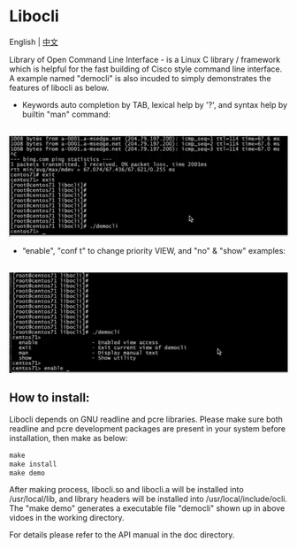# Libocli
English | [中文](README.zh_CN.md)

Library of Open Command Line Interface - is a Linux C library / framework which is helpful for the fast building of Cisco style command line interface. A example named "democli" is also incuded to simply demonstrates the features of libocli as below.

- Keywords auto completion by TAB, lexical help by '?',  and syntax help by builtin "man" command:  
>
&nbsp;&nbsp;&nbsp;&nbsp;&nbsp;&nbsp;&nbsp;&nbsp;![image](https://github.com/diggerwoo/blobs/blob/main/img/democli1.gif)

- “enable", "conf t" to change priority VIEW, and "no" & "show" examples: 
>
&nbsp;&nbsp;&nbsp;&nbsp;&nbsp;&nbsp;&nbsp;&nbsp;![image](https://github.com/diggerwoo/blobs/blob/main/img/democli2.gif)

## How to install:
Libocli depends on GNU readline and pcre libraries. Please make sure both readline and pcre development packages are present in your system before installation, then make as below:
```
make
make install
make demo
```
After making process, libocli.so and libocli.a will be installed into /usr/local/lib, and library headers will be installed into /usr/local/include/ocli. The "make demo" generates a executable file "democli" shown up in above vidoes in the working directory.

For details please refer to the API manual in the doc directory.
